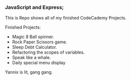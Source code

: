 ### JavaScript and Express;

This is Repo shows all of my finished CodeCademy Projects.

Finished Projects:
- Magic 8 Ball spinner.
- Rock Paper Scissors game.
- Sleep Debt Calculator.
- Refactoring the scopes of variables.
- Speak like a whale.
- Daily special menu display

Yannix is lit, gang gang.
